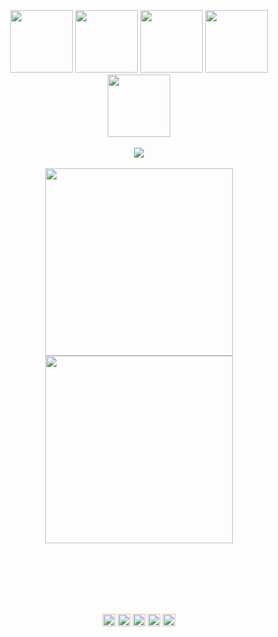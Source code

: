 
<br>
<br>
<br>
<br>
<br>
<p align="center">
  <img src="https://media3.giphy.com/media/ln7z2eWriiQAllfVcn/200w.webp" width="100">
  <img src="https://i.giphy.com/media/LMt9638dO8dftAjtco/200.webp" width="100">
  <img src="https://i.giphy.com/media/eNAsjO55tPbgaor7ma/200w.webp" width="100">

  <img src="https://i.giphy.com/media/KzJkzjggfGN5Py6nkT/200.webp" width="100">
  <img src="https://i.giphy.com/media/IdyAQJVN2kVPNUrojM/200.webp" width="100">
  <br>
  <br>
  <img src="https://camo.githubusercontent.com/936a08778c7e4885053d148c07bbd2339dfbdd80/68747470733a2f2f6665726f73732e6e65742f782f6e6f6465322e676966" />   <br>
  <br>
  <img src="https://little.kylerconway.com/images/golang-what.gif" width="300">
  <img src="https://media.tenor.com/-GjGhS7sVaMAAAAM/rust-west.gif" width="300">
</p>
<br>
<br>
<br>
<br>
<br>
<p align="center">
<a href="https://twitter.com/dennohpeter" target="_blank"><img align="center" src="https://cdn.jsdelivr.net/npm/simple-icons@3.0.1/icons/twitter.svg" alt="dennohpeter" height="20" width="20" /></a>
<a href="https://linkedin.com/in/dennohpeter" target="_blank"><img align="center" src="https://cdn.jsdelivr.net/npm/simple-icons@3.0.1/icons/linkedin.svg" alt="dennohpeter" height="20" width="20" /></a>
<a href="https://stackoverflow.com/users/8478944/dennohpeter" target="_blank"><img align="center" src="https://cdn.jsdelivr.net/npm/simple-icons@3.0.1/icons/stackoverflow.svg" alt="dennohpeter" height="20" width="20" /></a>
<a href="https://instagram.com/dennohpeter" target="_blank"><img align="center" src="https://cdn.jsdelivr.net/npm/simple-icons@3.0.1/icons/instagram.svg" alt="dennohpeter" height="20" width="20" /></a>
  <a href="https://dev.to/dennohpeter" target="_blank"><img align="center" src="https://cdn.jsdelivr.net/npm/simple-icons@3.0.1/icons/dev-dot-to.svg" alt="dennohpeter" height="20" width="20" /></a>
</p>

